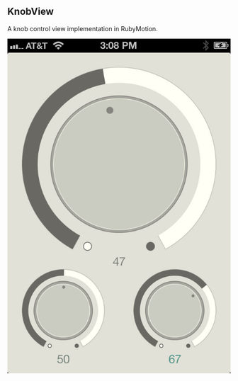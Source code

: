 ## KnobView

A knob control view implementation in RubyMotion.

![Alt screenshot](https://github.com/rjowens/KnobView/raw/master/resources/Screenshot.jpg)